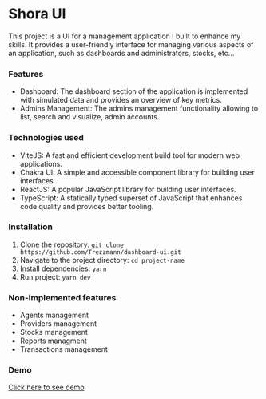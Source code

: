 # Shora UI

This project is a UI for a management application I built to enhance my skills. It provides a user-friendly interface for managing various aspects of an application, such as dashboards and administrators, stocks, etc...

### Features
- Dashboard: The dashboard section of the application is implemented with simulated data and provides an overview of key metrics.
- Admins Management: The admins management functionality allowing to list, search and visualize, admin accounts.

### Technologies used

- ViteJS: A fast and efficient development build tool for modern web applications.
- Chakra UI: A simple and accessible component library for building user interfaces.
- ReactJS: A popular JavaScript library for building user interfaces.
- TypeScript: A statically typed superset of JavaScript that enhances code quality and provides better tooling.

### Installation

1. Clone the repository: `git clone https://github.com/Trezzmann/dashboard-ui.git`
2. Navigate to the project directory: `cd project-name`
3. Install dependencies: `yarn`
4. Run project: `yarn dev`

### Non-implemented features

- Agents management
- Providers management
- Stocks management
- Reports managment
- Transactions management
### Demo
[Click here to see demo](https://shora-demo.vercel.app/)
